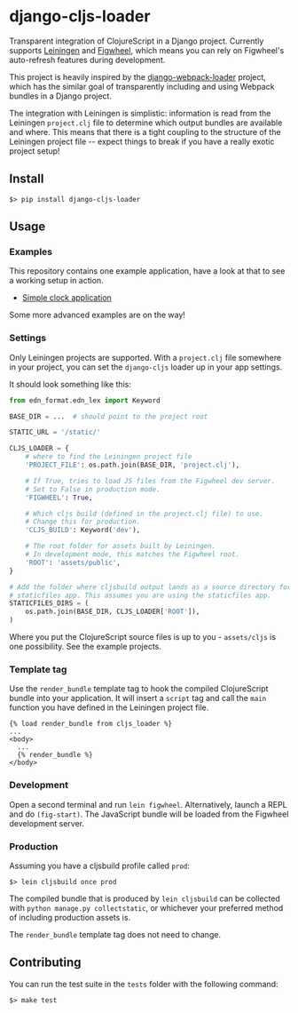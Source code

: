 django-cljs-loader
==================

Transparent integration of ClojureScript in a Django project. Currently supports 
[Leiningen][] and [Figwheel][], which means you can rely on Figwheel's auto-refresh
features during development. 

This project is heavily inspired by the [django-webpack-loader][] project, which has the
similar goal of transparently including and using Webpack bundles in a Django project.

The integration with Leiningen is simplistic: information is read from the Leiningen
`project.clj` file to determine which output bundles are available and where. 
This means that there is a tight coupling to the structure of the Leiningen project
file -- expect things to break if you have a really exotic project setup!

## Install

```shell
$> pip install django-cljs-loader
```

## Usage

### Examples

This repository contains one example application, have a look at that
to see a working setup in action.

* [Simple clock application][simple]

Some more advanced examples are on the way!

### Settings

Only Leiningen projects are supported. With a `project.clj` file somewhere
in your project, you can set the `django-cljs` loader up in your app settings.

It should look something like this:

```python
from edn_format.edn_lex import Keyword

BASE_DIR = ...  # should point to the project root

STATIC_URL = '/static/'

CLJS_LOADER = {
    # where to find the Leiningen project file
    'PROJECT_FILE': os.path.join(BASE_DIR, 'project.clj'),

    # If True, tries to load JS files from the Figwheel dev server.
    # Set to False in production mode.
    'FIGWHEEL': True,

    # Which cljs build (defined in the project.clj file) to use.
    # Change this for production.
    'CLJS_BUILD': Keyword('dev'),

    # The root folder for assets built by Leiningen.
    # In development mode, this matches the Figwheel root.
    'ROOT': 'assets/public',
}

# Add the folder where cljsbuild output lands as a source directory for the 
# staticfiles app. This assumes you are using the staticfiles app.
STATICFILES_DIRS = (
    os.path.join(BASE_DIR, CLJS_LOADER['ROOT']),
)

```

Where you put the ClojureScript source files is up to you - `assets/cljs` is
one possibility. See the example projects. 

### Template tag

Use the `render_bundle` template tag to hook the compiled ClojureScript bundle 
into your application. It will insert a `script` tag and call the `main` function
you have defined in the Leiningen project file.

```
{% load render_bundle from cljs_loader %}
...
<body>
  ...
  {% render_bundle %}  
</body>
```


### Development 

Open a second terminal and run `lein figwheel`. Alternatively, launch a REPL
and do `(fig-start)`. The JavaScript bundle will be loaded from the Figwheel
development server.

### Production

Assuming you have a cljsbuild profile called `prod`:

```
$> lein cljsbuild once prod
```

The compiled bundle that is produced by `lein cljsbuild` can be collected with 
`python manage.py collectstatic`, or whichever your preferred method of 
including production assets is.

The `render_bundle` template tag does not need to change.

## Contributing

You can run the test suite in the `tests` folder with the following command:


```
$> make test
```


[Leiningen]: http://leiningen.org/
[Figwheel]: https://github.com/bhauman/lein-figwheel
[django-webpack-loader]: https://github.com/owais/django-webpack-loader
[simple]: https://github.com/jstaffans/django-cljs-loader/tree/master/examples/simple


